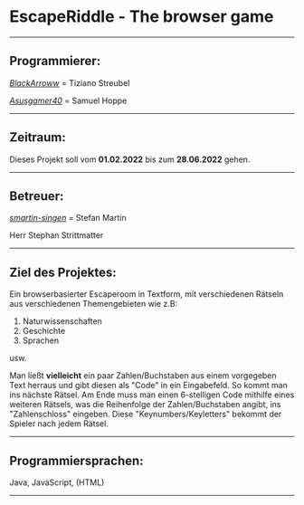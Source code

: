 # **EscapeRiddle - The browser game**
---

## Programmierer:

  [_BlackArroww_](https://github.com/BlackArroww) = Tiziano Streubel

  [_Asusgamer40_](https://github.com/Asusgamer40) = Samuel Hoppe

---

## Zeitraum:
  
  Dieses Projekt soll vom __01.02.2022__ bis zum __28.06.2022__ gehen.

---

## Betreuer:

[_smartin-singen_](https://github.com/smartin-singen) = Stefan Martin

Herr Stephan Strittmatter

---

## Ziel des Projektes:

Ein browserbasierter Escaperoom in Textform, mit verschiedenen Rätseln aus verschiedenen Themengebieten wie z.B:

1. Naturwissenschaften
2. Geschichte
3. Sprachen 

usw.

Man ließt __vielleicht__ ein paar Zahlen/Buchstaben aus einem vorgegeben Text herraus und gibt diesen als "Code" in ein Eingabefeld. So kommt man ins nächste Rätsel. Am Ende muss man einen 6-stelligen Code mithilfe eines weiteren Rätsels, was die Reihenfolge der Zahlen/Buchstaben angibt, ins "Zahlenschloss" eingeben. Diese "Keynumbers/Keyletters" bekommt der Spieler nach jedem Rätsel.

---

## Programmiersprachen:

Java, JavaScript, (HTML)

---
